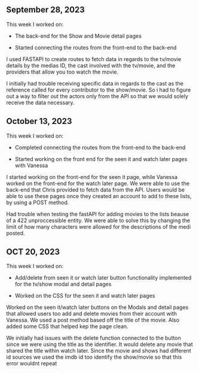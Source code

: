 ## September 28, 2023

This week I worked on:

- The back-end for the Show and Movie detail pages

- Started connecting the routes from the front-end to the back-end

I used FASTAPI to create routes to fetch data in regards to the tv/movie details by the medias ID, the cast involved with the tv/movie, and the providers that allow you too watch the movie.

I initially had trouble receiving specific data in regards to the cast as the reference called for every contributor to the show/movie. So i had to figure out a way to filter out the actors only from the API so that we would solely receive the data necessary.

## October 13, 2023

This week I worked on:

- Completed connecting the routes from the front-end to the back-end

- Started working on the front end for the seen it and watch later pages with Vanessa

I started working on the front-end for the seen it page, while Vanessa worked on the front-end for the watch later page. We were able to use the back-end that Chris provided to fetch data from the API. Users would be able to use these pages once they created an account to add to these lists, by using a POST method.

Had trouble when testing the fastAPI for adding movies to the lists beause of a 422 unproccessible entity. We were able to solve this by changing the limit of how many characters were allowed for the descriptions of the medi posted.

## OCT 20, 2023

This week I worked on:

- Add/delete from seen it or watch later button functionality implemented for the tv/show modal and detail pages

- Worked on the CSS for the seen it and watch later pages

Worked on the seen it/watch later buttons on the Modals and detail pages that allowed users too add and delete movies from their account with Vanessa. We used a post method based off the title of the movie. Also added some CSS that helped kep the page clean.

We initially had issues with the delete function connected to the button since we were using the title as the identifier. It would delete any movie that shared the title within watch later. Since the movie and shows had different id sources we used the imdb id too identify the show/movie so that this error wouldnt repeat
